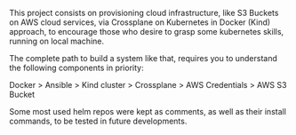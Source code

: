 This project consists on provisioning cloud infrastructure, like S3 Buckets on AWS cloud services, via Crossplane on Kubernetes in Docker (Kind) approach, to encourage those who desire to grasp some kubernetes skills, running on local machine.

The complete path to build a system like that, requires you to understand the following components in priority:

Docker > Ansible > Kind cluster > Crossplane > AWS Credentials > AWS S3 Bucket

Some most used helm repos were kept as comments, as well as their install commands, to be tested in future developments.